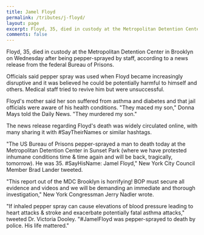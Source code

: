 ```yaml
---
title: Jamel Floyd
permalink: /tributes/j-floyd/
layout: page
excerpt: Floyd, 35, died in custody at the Metropolitan Detention Center in Brooklyn on Wednesday after being pepper-sprayed by staff, according to a news release from the federal Bureau of Prisons...
comments: false
---
```

  
Floyd, 35, died in custody at the Metropolitan Detention Center in Brooklyn on Wednesday after being pepper-sprayed by staff, according to a news release from the federal Bureau of Prisons.  
  
Officials said pepper spray was used when Floyd became increasingly disruptive and it was believed he could be potentially harmful to himself and others. Medical staff tried to revive him but were unsuccessful.  
  
Floyd's mother said her son suffered from asthma and diabetes and that jail officials were aware of his health conditions. "They maced my son," Donna Mays told the Daily News. "They murdered my son."  
  
The news release regarding Floyd's death was widely circulated online, with many sharing it with #SayTheirNames or similar hashtags.   
  
"The US Bureau of Prisons pepper-sprayed a man to death today at the Metropolitan Detention Center in Sunset Park (where we have protested inhumane conditions time & time again and will be back, tragically, tomorrow). He was 35. #SayHisName: Jamel Floyd," New York City Council Member Brad Lander tweeted.   
  
"This report out of the MDC Brooklyn is horrifying! BOP must secure all evidence and videos and we will be demanding an immediate and thorough investigation," New York Congressman Jerry Nadler wrote.   
  
"If inhaled pepper spray can cause elevations of blood pressure leading to heart attacks & stroke and exacerbate potentially fatal asthma attacks," tweeted Dr. Victoria Dooley. "#JamelFloyd was pepper-sprayed to death by police. His life mattered."
